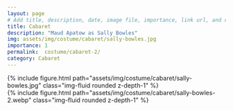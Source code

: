 ```yaml
---
layout: page
# Add title, description, date, image file, importance, link url, and category below
title: Cabaret
description: "Maud Apatow as Sally Bowles"
img: assets/img/costume/cabaret/sally-bowles.jpg
importance: 1
permalink:  costume/cabaret-2/
category: Cabaret
---
```


<!-- Add costume info below -->

<div>
    <div class="row">
        <div class="col-sm mt-1 mt-md-0">
            {% include figure.html path="assets/img/costume/cabaret/sally-bowles.jpg" class="img-fluid rounded z-depth-1" %}
        </div>
    </div>
    <div class="row">
        <div class="col-sm mt-1 mt-md-0">
            {% include figure.html path="assets/img/costume/cabaret/sally-bowles-2.webp" class="img-fluid rounded z-depth-1" %}
        </div>
    </div>
</div>